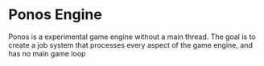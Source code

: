 # Ponos Engine

Ponos is a experimental game engine without a main thread.  The goal is to create a job system that processes every aspect of the game engine, and has no main game loop

